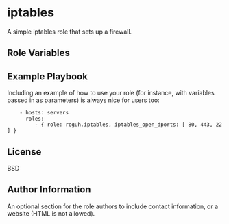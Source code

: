 iptables
=========

A simple iptables role that sets up a firewall.

Role Variables
--------------


Example Playbook
----------------

Including an example of how to use your role (for instance, with variables passed in as parameters) is always nice for users too:

```
    - hosts: servers
      roles:
         - { role: roguh.iptables, iptables_open_dports: [ 80, 443, 22 ] }
```

License
-------

BSD

Author Information
------------------

An optional section for the role authors to include contact information, or a website (HTML is not allowed).
